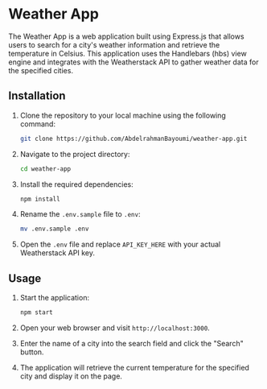 # Weather App

The Weather App is a web application built using Express.js that allows users to search for a city's weather information and retrieve the temperature in Celsius. This application uses the Handlebars (hbs) view engine and integrates with the Weatherstack API to gather weather data for the specified cities.

## Installation

1. Clone the repository to your local machine using the following command:

   ```bash
   git clone https://github.com/AbdelrahmanBayoumi/weather-app.git
   ```

2. Navigate to the project directory:

   ```bash
   cd weather-app
   ```

3. Install the required dependencies:

   ```bash
   npm install
   ```

4. Rename the `.env.sample` file to `.env`:

   ```bash
   mv .env.sample .env
   ```

5. Open the `.env` file and replace `API_KEY_HERE` with your actual Weatherstack API key.

## Usage

1. Start the application:

   ```bash
   npm start
   ```

2. Open your web browser and visit `http://localhost:3000`.

3. Enter the name of a city into the search field and click the "Search" button.

4. The application will retrieve the current temperature for the specified city and display it on the page.
